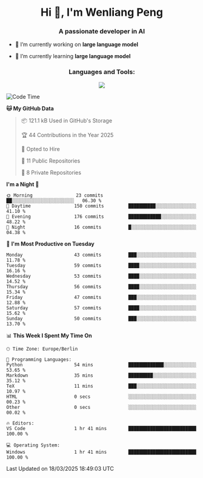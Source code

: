 <h1 align="center">Hi 👋, I'm Wenliang Peng</h1>
<h3 align="center">A passionate developer in AI</h3>

- 🔭 I’m currently working on **large language model**

- 🌱 I’m currently learning **large language model**

<!-- <h3 align="left">Connect with me:</h3> -->
<!-- <p align="left">
</p> -->

<h3 align="center">Languages and Tools:</h3>
<p align="center">
  <a href="https://skillicons.dev">
    <img src="https://skillicons.dev/icons?i=cpp,ros,docker,azure,git,linux,py,pytorch,cmake,githubactions,powershell,md&perline=6" />
  </a>
</p>


<!-- <p><img align="center" src="https://github-readme-stats.vercel.app/api/top-langs?username=bpwl0121&show_icons=true&locale=en&layout=compact" alt="bpwl0121" /></p> -->

<!-- <p><img align="center" src="https://github-readme-streak-stats.herokuapp.com/?user=bpwl0121&" alt="bpwl0121" /></p> -->

<!--START_SECTION:waka-->
![Code Time](http://img.shields.io/badge/Code%20Time-196%20hrs%2018%20mins-blue)

**🐱 My GitHub Data** 

> 📦 121.1 kB Used in GitHub's Storage 
 > 
> 🏆 44 Contributions in the Year 2025
 > 
> 💼 Opted to Hire
 > 
> 📜 11 Public Repositories 
 > 
> 🔑 8 Private Repositories 
 > 
**I'm a Night 🦉** 

```text
🌞 Morning                23 commits          ██░░░░░░░░░░░░░░░░░░░░░░░   06.30 % 
🌆 Daytime                150 commits         ██████████░░░░░░░░░░░░░░░   41.10 % 
🌃 Evening                176 commits         ████████████░░░░░░░░░░░░░   48.22 % 
🌙 Night                  16 commits          █░░░░░░░░░░░░░░░░░░░░░░░░   04.38 % 
```
📅 **I'm Most Productive on Tuesday** 

```text
Monday                   43 commits          ███░░░░░░░░░░░░░░░░░░░░░░   11.78 % 
Tuesday                  59 commits          ████░░░░░░░░░░░░░░░░░░░░░   16.16 % 
Wednesday                53 commits          ████░░░░░░░░░░░░░░░░░░░░░   14.52 % 
Thursday                 56 commits          ████░░░░░░░░░░░░░░░░░░░░░   15.34 % 
Friday                   47 commits          ███░░░░░░░░░░░░░░░░░░░░░░   12.88 % 
Saturday                 57 commits          ████░░░░░░░░░░░░░░░░░░░░░   15.62 % 
Sunday                   50 commits          ███░░░░░░░░░░░░░░░░░░░░░░   13.70 % 
```


📊 **This Week I Spent My Time On** 

```text
🕑︎ Time Zone: Europe/Berlin

💬 Programming Languages: 
Python                   54 mins             █████████████░░░░░░░░░░░░   53.65 % 
Markdown                 35 mins             █████████░░░░░░░░░░░░░░░░   35.12 % 
TeX                      11 mins             ███░░░░░░░░░░░░░░░░░░░░░░   10.97 % 
HTML                     0 secs              ░░░░░░░░░░░░░░░░░░░░░░░░░   00.23 % 
Other                    0 secs              ░░░░░░░░░░░░░░░░░░░░░░░░░   00.02 % 

🔥 Editors: 
VS Code                  1 hr 41 mins        █████████████████████████   100.00 % 

💻 Operating System: 
Windows                  1 hr 41 mins        █████████████████████████   100.00 % 
```


 Last Updated on 18/03/2025 18:49:03 UTC
<!--END_SECTION:waka-->
